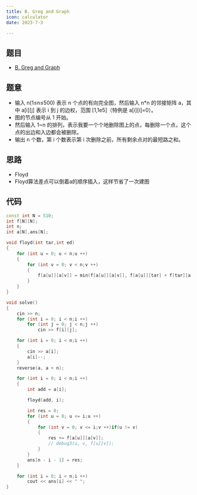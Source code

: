 ```yaml
---
title: B. Greg and Graph
icon: calculator
date: 2023-7-3

---
```

## 题目
- [B. Greg and Graph](https://codeforces.com/contest/295/problem/B)
## 题意

- 输入 n(1≤n≤500) 表示 n 个点的有向完全图，然后输入 n*n 的邻接矩阵 a，其中 a[i][j] 表示 i 到 j 的边权，范围 [1,1e5]（特例是 a[i][i]=0）。
- 图的节点编号从 1 开始。
- 然后输入 1~n 的排列，表示我要一个个地删除图上的点，每删除一个点，这个点的出边和入边都会被删除。
- 输出 n 个数，第 i 个数表示第 i 次删除之前，所有剩余点对的最短路之和。

## 思路
- Floyd
- Floyd算法差点可以倒着a的顺序插入，这样节省了一次建图
## 代码
```cpp
const int N = 510;
int f[N][N];
int n;
int a[N],ans[N];

void floyd(int tar,int ed)
{
    for (int u = 0; u < n;u ++)
    {
        for (int v = 0; v < n;v ++)
        {
            f[a[u]][a[v]] = min(f[a[u]][a[v]], f[a[u]][tar] + f[tar][a[v]]);
        }
    }
}

void solve()
{
    cin >> n;
    for (int i = 0; i < n;i ++)
        for (int j = 0; j < n;j ++)
            cin >> f[i][j];

    for (int i = 0; i < n;i ++)
    {
        cin >> a[i];
        a[i]--;
    }
    reverse(a, a + n);

    for (int i = 0; i < n;i ++)
    {
        int add = a[i];

        floyd(add, i);

        int res = 0;
        for (int u = 0; u <= i;u ++)
        {
            for (int v = 0; v <= i;v ++)if(u != v)
            {
                res += f[a[u]][a[v]];
                // debug3(u, v, f[u][v]);
            }
        }
        ans[n - i - 1] = res;
    }

    for (int i = 0; i < n;i ++)
        cout << ans[i] << " ";
}
```